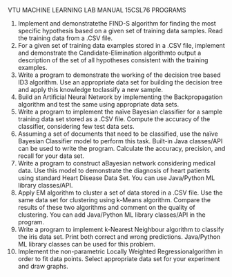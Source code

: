 VTU MACHINE LEARNING LAB MANUAL
15CSL76
PROGRAMS
1. Implement and demonstratethe FIND-S algorithm for finding the most specific
hypothesis based on a given set of training data samples. Read the training data from a
.CSV file. 
2. For a given set of training data examples stored in a .CSV file, implement and
demonstrate the Candidate-Elimination algorithmto output a description of the set
of all hypotheses consistent with the training examples.
3. Write a program to demonstrate the working of the decision tree based ID3
algorithm. Use an appropriate data set for building the decision tree and apply this
knowledge toclassify a new sample. 
4. Build an Artificial Neural Network by implementing the Backpropagation
algorithm and test the same using appropriate data sets. 
5. Write a program to implement the naïve Bayesian classifier for a sample training
data set stored as a .CSV file. Compute the accuracy of the classifier, considering few
test data sets.
6. Assuming a set of documents that need to be classified, use the naïve Bayesian
Classifier model to perform this task. Built-in Java classes/API can be used to write
the program. Calculate the accuracy, precision, and recall for your data set.
7. Write a program to construct aBayesian network considering medical data. Use this
model to demonstrate the diagnosis of heart patients using standard Heart Disease
Data Set. You can use Java/Python ML library classes/API. 
8. Apply EM algorithm to cluster a set of data stored in a .CSV file. Use the same data
set for clustering using k-Means algorithm. Compare the results of these two
algorithms and comment on the quality of clustering. You can add Java/Python ML
library classes/API in the program. 
9. Write a program to implement k-Nearest Neighbour algorithm to classify the iris
data set. Print both correct and wrong predictions. Java/Python ML library classes can
be used for this problem. 
10. Implement the non-parametric Locally Weighted Regressionalgorithm in order to
fit data points. Select appropriate data set for your experiment and draw graphs.
